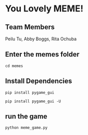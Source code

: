 # You Lovely MEME!

## Team Members

Peilu Tu, Abby Boggs, Rita Ochuba

## Enter the memes folder

`cd memes`

## Install Dependencies

`pip install pygame_gui`

`pip install pygame_gui -U`

## run the game

`python meme_game.py`
